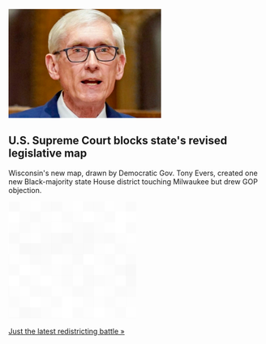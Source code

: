 
![U.S. Supreme Court blocks state's revised legislative map](./20220324115904.png)
## U.S. Supreme Court blocks state's revised legislative map

Wisconsin's new map, drawn by Democratic Gov. Tony Evers, created one new Black-majority state House district touching Milwaukee but drew GOP objection.

![pic](../square_bg.png)

[Just the latest redistricting battle »](https://www.yahoo.com/news/supreme-court-blocks-revised-legislative-164908673.html)
